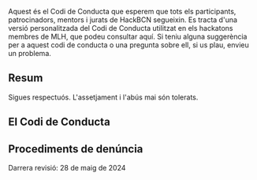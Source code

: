 Aquest és el Codi de Conducta que esperem que tots els participants, patrocinadors, mentors i jurats de HackBCN segueixin. Es tracta d'una versió personalitzada del Codi de Conducta utilitzat en els hackatons membres de MLH, que podeu consultar aquí. Si teniu alguna suggerència per a aquest codi de conducta o una pregunta sobre ell, si us plau, envieu un problema.

## Resum
Sigues respectuós. L'assetjament i l'abús mai són tolerats.

## El Codi de Conducta

## Procediments de denúncia


Darrera revisió: 28 de maig de 2024